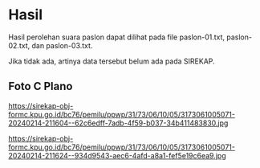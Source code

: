 # Hasil

Hasil perolehan suara paslon dapat dilihat pada file paslon-01.txt, paslon-02.txt, dan paslon-03.txt.

Jika tidak ada, artinya data tersebut belum ada pada SIREKAP.

## Foto C Plano

https://sirekap-obj-formc.kpu.go.id/bc76/pemilu/ppwp/31/73/06/10/05/3173061005071-20240214-211604--62c6edff-7adb-4f59-b037-34b411483830.jpg

https://sirekap-obj-formc.kpu.go.id/bc76/pemilu/ppwp/31/73/06/10/05/3173061005071-20240214-211624--934d9543-aec6-4afd-a8a1-fef5e19c6ea9.jpg
